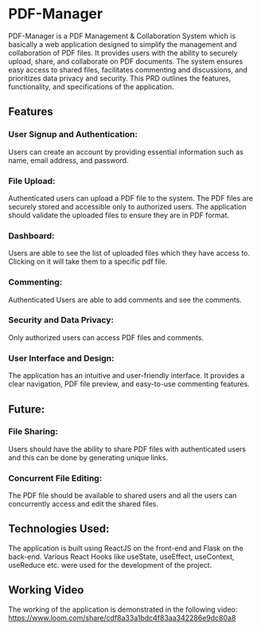 # PDF-Manager 
PDF-Manager is a PDF Management & Collaboration System which is basically a web application designed to simplify the
management and collaboration of PDF files. It provides users with the ability to securely upload,
share, and collaborate on PDF documents. The system ensures easy access to shared files,
facilitates commenting and discussions, and prioritizes data privacy and security. This PRD
outlines the features, functionality, and specifications of the application.

## Features

### User Signup and Authentication:
Users can create an account by providing essential information such as name,
email address, and password.

### File Upload:
Authenticated users can upload a PDF file to the system. The PDF files are securely stored 
and accessible only to authorized users. The application should validate the uploaded files to ensure 
they are in PDF format.

### Dashboard:
Users are able to see the list of uploaded files which they have access to. Clicking on it will take them to a specific pdf file.

### Commenting:
Authenticated Users are able to add comments and see the comments.

### Security and Data Privacy:
Only authorized users can access PDF files and comments.

### User Interface and Design:
The application has an intuitive and user-friendly interface. It provides a clear navigation, PDF file preview, and easy-to-use
commenting features.

## Future:

### File Sharing:
Users should have the ability to share PDF files with authenticated users and this can be done by generating unique links.

### Concurrent File Editing:
The PDF file should be available to shared users and all the users can concurrently access and edit the shared files.

## Technologies Used:
The application is built using ReactJS on the front-end and Flask on the back-end. Various React Hooks like useState, useEffect, useContext, useReduce etc. were used for the development of the project. 

## Working Video
The working of the application is demonstrated in the following video:
https://www.loom.com/share/cdf8a33a1bdc4f83aa342286e9dc80a8
